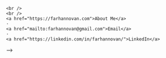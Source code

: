 <!-- <p align="center">
  <h1 align="center"><samp>Hello, I'm Farhan Novan👋</samp></h1>
</p>

<p align="center">
  <samp>
    I have a love/hate relationship with Programming 😐
    <!-- <a href="https://farhannovan.com">farhannovan.com</a> -->
    <br />
    <br />
    <a href="https://farhannovan.com">About Me</a>
    ·
    <a href="mailto:farhannovan@gmail.com">Email</a>
    ·
    <a href="https://linkedin.com/in/farhannovan/">LinkedIn</a>
  </samp>
</p> -->
